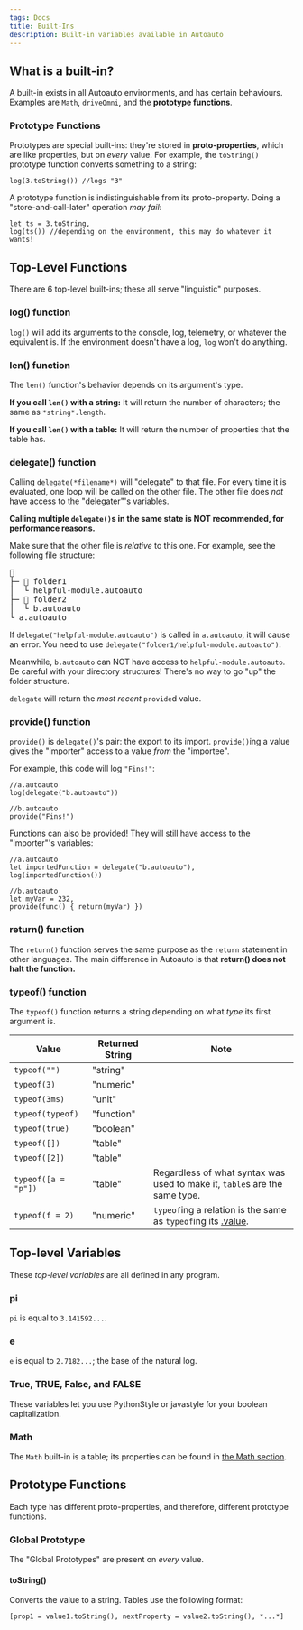 ```yaml
---
tags: Docs
title: Built-Ins
description: Built-in variables available in Autoauto
---
```


## What is a built-in?

A built-in exists in all Autoauto environments, and has certain behaviours. Examples are `Math`, `driveOmni`, and the **prototype functions**.

### Prototype Functions

Prototypes are special built-ins: they're stored in **proto-properties**, which are like properties, but on *every* value. For example, the `toString()` prototype function converts something to a string:

```aa
log(3.toString()) //logs "3"
```

A prototype function is indistinguishable from its proto-property. Doing a "store-and-call-later" operation *may fail*:

```aa
let ts = 3.toString,
log(ts()) //depending on the environment, this may do whatever it wants!
```

## Top-Level Functions

There are 6 top-level built-ins; these all serve "linguistic" purposes.

### log() function

`log()` will add its arguments to the console, log, telemetry, or whatever the equivalent is. If the environment doesn't have a log, `log` won't do anything.

### len() function

The `len()` function's behavior depends on its argument's type.

**If you call `len()` with a string:** It will return the number of characters; the same as `*string*.length`.

**If you call `len()` with a table:** It will return the number of properties that the table has.

### delegate() function

Calling `delegate(*filename*)` will "delegate" to that file. For every time it is evaluated, one loop will be called on the other file. The other file does *not* have access to the "delegater"'s variables.

<strong>Calling multiple `delegate()`s in the same state is NOT recommended, for performance reasons.</strong>

Make sure that the other file is <em>relative</em> to this one. For example, see the following file structure:

<pre>
&#128193;
&boxvr;&boxh;&#32;&#128193;&#32;&#102;&#111;&#108;&#100;&#101;&#114;&#49;
&boxv;&#32;&#32;&boxur;&#32;&#104;&#101;&#108;&#112;&#102;&#117;&#108;&#45;&#109;&#111;&#100;&#117;&#108;&#101;&period;&#97;&#117;&#116;&#111;&#97;&#117;&#116;&#111;
&boxvr;&boxh;&#32;&#128193;&#32;&#102;&#111;&#108;&#100;&#101;&#114;&#50;
&boxv;&#32;&#32;&boxur;&#32;&#98;&period;&#97;&#117;&#116;&#111;&#97;&#117;&#116;&#111;
&boxur;&#32;&#97;&period;&#97;&#117;&#116;&#111;&#97;&#117;&#116;&#111;
</pre>

If `delegate("helpful-module.autoauto")` is called in `a.autoauto`, it will cause an error. You need to use `delegate("folder1/helpful-module.autoauto")`.

Meanwhile, `b.autoauto` can NOT have access to `helpful-module.autoauto`. Be careful with your directory structures! There's no way to go "up" the folder structure.

`delegate` will return the *most recent* `provide`d value.

### provide() function

`provide()` is `delegate()`'s pair: the export to its import. `provide()`ing a value gives the "importer" access to a value *from* the "importee".

For example, this code will log `"Fins!"`:

```aa
//a.autoauto
log(delegate("b.autoauto"))
```

```aa
//b.autoauto
provide("Fins!")
```

Functions can also be provided! They will still have access to the "importer"'s variables:

```aa
//a.autoauto
let importedFunction = delegate("b.autoauto"),
log(importedFunction())
```

```aa
//b.autoauto
let myVar = 232,
provide(func() { return(myVar) })
```

### return() function

The `return()` function serves the same purpose as the `return` statement in other languages. The main difference in Autoauto is that **return() does not halt the function.**

### typeof() function

The `typeof()` function returns a string depending on what *type* its first argument is.

|Value|Returned String|Note|
|-|-|-|
|`typeof("")`|"string"|
|`typeof(3)`|"numeric"|
|`typeof(3ms)`|"unit"|
|`typeof(typeof)`|"function"|
|`typeof(true)`|"boolean"|
|`typeof([])`|"table"|
|`typeof([2])`|"table"|
|`typeof([a = "p"])`|"table"|Regardless of what syntax was used to make it, `table`s are the same type.|
|`typeof(f = 2)`|"numeric"|`typeof`ing a relation is the same as `typeof`ing its [.value](/syntax#h-relations). |

## Top-level Variables

These *top-level variables* are all defined in any program.

### pi

`pi` is equal to `3.141592...`.

### e

`e` is equal to `2.7182...`; the base of the natural log.

### True, TRUE, False, and FALSE

These variables let you use PythonStyle or javastyle for your boolean capitalization.

### Math

The `Math` built-in is a table; its properties can be found in [the Math section](#h-math).

## Prototype Functions

Each type has different proto-properties, and therefore, different prototype functions.

### Global Prototype

The "Global Prototypes" are present on *every* value. 

#### toString()

Converts the value to a string. Tables use the following format:

`[prop1 = value1.toString(), nextProperty = value2.toString(), *...*]`